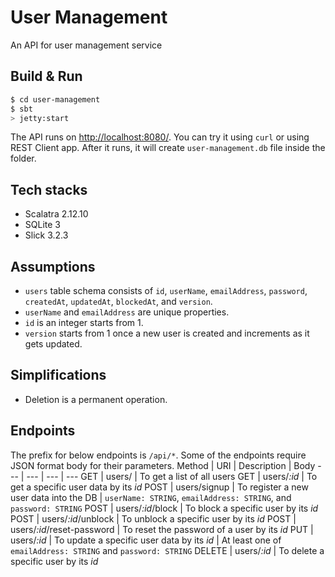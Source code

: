 # User Management #

An API for user management service

## Build & Run ##

```sh
$ cd user-management
$ sbt
> jetty:start
```

The API runs on [http://localhost:8080/](http://localhost:8080/). You can try it using `curl` or using REST Client app. After it runs, it will create `user-management.db` file inside the folder.

## Tech stacks ##
* Scalatra 2.12.10
* SQLite 3
* Slick 3.2.3

## Assumptions ##
* `users` table schema consists of `id`, `userName`, `emailAddress`, `password`, `createdAt`, `updatedAt`, `blockedAt`, and `version`.
* `userName` and `emailAddress` are unique properties.
* `id` is an integer starts from 1.
* `version` starts from 1 once a new user is created and increments as it gets updated.

## Simplifications ##
* Deletion is a permanent operation.

## Endpoints ##

The prefix for below endpoints is `/api/*`. Some of the endpoints require JSON format body for their parameters.
Method | URI | Description | Body
--- | --- | --- | ---
GET | users/ | To get a list of all users
GET | users/*:id* | To get a specific user data by its *id*
POST | users/signup | To register a new user data into the DB | `userName: STRING`,  `emailAddress: STRING`, and `password: STRING`
POST | users/*:id*/block | To block a specific user by its *id*
POST | users/*:id*/unblock | To unblock a specific user by its *id*
POST | users/*:id*/reset-password | To reset the password of a user by its *id*
PUT | users/*:id* | To update a specific user data by its *id* | At least one of `emailAddress: STRING` and `password: STRING`
DELETE | users/*:id* | To delete a specific user by its *id*
